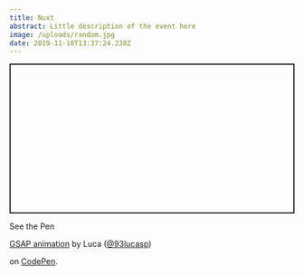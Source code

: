 ```yaml
---
title: Nuxt
abstract: Little description of the event here
image: /uploads/random.jpg
date: 2019-11-10T13:37:24.238Z
---
```

<p class="codepen" data-height="265" data-theme-id="default" data-default-tab="css,result" data-user="93lucasp" data-slug-hash="xBQGLv" style="height: 265px; box-sizing: border-box; display: flex; align-items: center; justify-content: center; border: 2px solid; margin: 1em 0; padding: 1em;" data-pen-title="GSAP animation">

  <span>See the Pen <a href="https://codepen.io/93lucasp/pen/xBQGLv">

  GSAP animation</a> by Luca (<a href="https://codepen.io/93lucasp">@93lucasp</a>)

  on <a href="https://codepen.io">CodePen</a>.</span>

</p>

<script async src="https://static.codepen.io/assets/embed/ei.js"></script>
